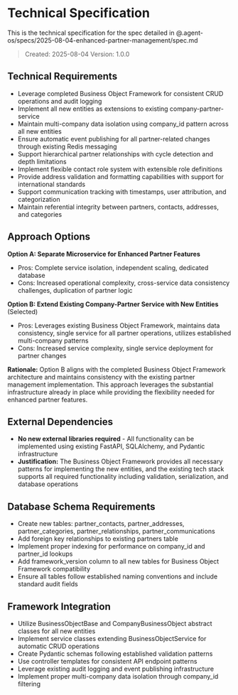 # Technical Specification

This is the technical specification for the spec detailed in @.agent-os/specs/2025-08-04-enhanced-partner-management/spec.md

> Created: 2025-08-04
> Version: 1.0.0

## Technical Requirements

- Leverage completed Business Object Framework for consistent CRUD operations and audit logging
- Implement all new entities as extensions to existing company-partner-service
- Maintain multi-company data isolation using company_id pattern across all new entities
- Ensure automatic event publishing for all partner-related changes through existing Redis messaging
- Support hierarchical partner relationships with cycle detection and depth limitations
- Implement flexible contact role system with extensible role definitions
- Provide address validation and formatting capabilities with support for international standards
- Support communication tracking with timestamps, user attribution, and categorization
- Maintain referential integrity between partners, contacts, addresses, and categories

## Approach Options

**Option A: Separate Microservice for Enhanced Partner Features**
- Pros: Complete service isolation, independent scaling, dedicated database
- Cons: Increased operational complexity, cross-service data consistency challenges, duplication of partner logic

**Option B: Extend Existing Company-Partner Service with New Entities** (Selected)
- Pros: Leverages existing Business Object Framework, maintains data consistency, single service for all partner operations, utilizes established multi-company patterns
- Cons: Increased service complexity, single service deployment for partner changes

**Rationale:** Option B aligns with the completed Business Object Framework architecture and maintains consistency with the existing partner management implementation. This approach leverages the substantial infrastructure already in place while providing the flexibility needed for enhanced partner features.

## External Dependencies

- **No new external libraries required** - All functionality can be implemented using existing FastAPI, SQLAlchemy, and Pydantic infrastructure
- **Justification:** The Business Object Framework provides all necessary patterns for implementing the new entities, and the existing tech stack supports all required functionality including validation, serialization, and database operations

## Database Schema Requirements

- Create new tables: partner_contacts, partner_addresses, partner_categories, partner_relationships, partner_communications
- Add foreign key relationships to existing partners table
- Implement proper indexing for performance on company_id and partner_id lookups
- Add framework_version column to all new tables for Business Object Framework compatibility
- Ensure all tables follow established naming conventions and include standard audit fields

## Framework Integration

- Utilize BusinessObjectBase and CompanyBusinessObject abstract classes for all new entities
- Implement service classes extending BusinessObjectService for automatic CRUD operations
- Create Pydantic schemas following established validation patterns
- Use controller templates for consistent API endpoint patterns
- Leverage existing audit logging and event publishing infrastructure
- Implement proper multi-company data isolation through company_id filtering